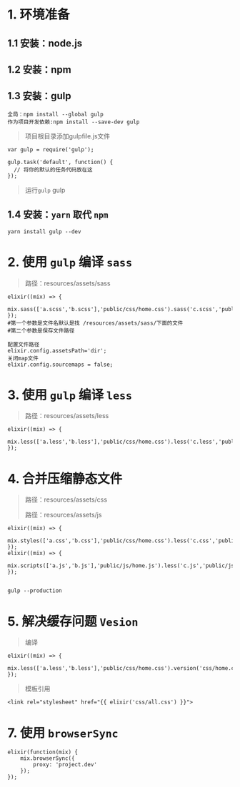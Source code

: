 # 1. 环境准备 #

## 1.1 安装：node.js ##
## 1.2 安装：npm ##
## 1.3 安装：gulp ##

	全局：npm install --global gulp
	作为项目开发依赖:npm install --save-dev gulp

>项目根目录添加gulpfile.js文件

	var gulp = require('gulp');

	gulp.task('default', function() {
	  // 将你的默认的任务代码放在这
	});

>运行`gulp`
	gulp

## 1.4 安装：`yarn` 取代 `npm` ##
	
	yarn install gulp --dev


# 2. 使用 `gulp` 编译 `sass` #
>路径：resources/assets/sass

	elixir((mix) => {
    	mix.sass(['a.scss','b.scss'],'public/css/home.css').sass('c.scss','public/css/admin.css');
	});
	#第一个参数是文件名默认是找 /resources/assets/sass/下面的文件
	#第二个参数是保存文件路径

	配置文件路径
	elixir.config.assetsPath='dir';
	关闭map文件
	elixir.config.sourcemaps = false;

# 3. 使用 `gulp` 编译 `less` #
>路径：resources/assets/less

	elixir((mix) => {
	    mix.less(['a.less','b.less'],'public/css/home.css').less('c.less','public/css/admin.css');
	});

# 4. 合并压缩静态文件 #
>路径：resources/assets/css
>
>路径：resources/assets/js
>
	elixir((mix) => {
	    mix.styles(['a.css','b.css'],'public/css/home.css').less('c.css','public/css/admin.css');
	});
	elixir((mix) => {
	    mix.scripts(['a.js','b.js'],'public/js/home.js').less('c.js','public/js/admin.js');
	});
	
	
	gulp --production

# 5. 解决缓存问题 `Vesion` #
	
> 编译

	elixir((mix) => {
	    mix.less(['a.less','b.less'],'public/css/home.css').version('css/home.css');
	});

> 模板引用

	<link rel="stylesheet" href="{{ elixir('css/all.css') }}">

# 7. 使用 `browserSync` #
	
	elixir(function(mix) {
	    mix.browserSync({
	        proxy: 'project.dev'
	    });
	});